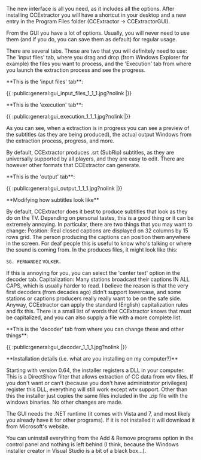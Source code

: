The new interface is all you need, as it includes all the options. After
installing CCExtractor you will have a shortcut in your desktop and a
new entry in the Program Files folder (CCExtractor -\> CCExtractorGUI).

From the GUI you have a lot of options. Usually, you will never need to
use them (and if you do, you can save them as default) for regular
usage.

There are several tabs. These are two that you will definitely need to
use: The \'input files\' tab, where you drag and drop (from Windows
Explorer for example) the files you want to process, and the
\'Execution\' tab from where you launch the extraction process and see
the progress.

 **This is the \'input files\' tab\*\*:

{{ :public:general:gui\_input\_files\_1\_1\_1.jpg?nolink \|}}

 **This is the \'execution\' tab\*\*:

{{ :public:general:gui\_execution\_1\_1\_1.jpg?nolink \|}}

As you can see, when a extraction is in progress you can see a preview
of the subtitles (as they are being produced), the actual output Windows
from the extraction process, progress, and more.

By default, CCExtractor produces .srt (SubRip) subtitles, as they are
universally supported by all players, and they are easy to edit. There
are however other formats that CCExtractor can generate.

 **This is the \'output\' tab\*\*:

{{ :public:general:gui\_output\_1\_1\_1.jpg?nolink \|}}

 **Modifying how subtitles look like\*\*

By default, CCExtractor does it best to produce subtitles that look as
they do on the TV. Depending on personal tastes, this is a good thing or
it can be extremely annoying. In particular, there are two things that
you may want to change: Position: Real closed captions are displayed on
32 columns by 15 rows grid. The person producing the captions can
position them anywhere in the screen. For deaf people this is useful to
know who\'s talking or where the sound is coming from. In the produces
files, it might look like this:

`SG. FERNANDEZ` `VOLKER.`

If this is annoying for you, you can select the \'center text\' option
in the decoder tab. Capitalization: Many stations broadcast their
captions IN ALL CAPS, which is usually harder to read. I believe the
reason is that the very first decoders (from decades ago) didn\'t
support lowercase, and some stations or captions producers really really
want to be on the safe side. Anyway, CCExtractor can apply the standard
(English) capitalization rules and fix this. There is a small list of
words that CCExtractor knows that must be capitalized, and you can also
supply a file with a more complete list.

 **This is the \'decoder\' tab from where you can change these and
        other things\*\*:

{{ :public:general:gui\_decoder\_1\_1\_1.jpg?nolink \|}}

 **Installation details (i.e. what are you installing on my
        computer?)\*\*

Starting with version 0.64, the installer registers a DLL in your
computer. This is a DirectShow filter that allows extraction of CC data
from wtv files. If you don\'t want or can\'t (because you don\'t have
administrator privileges) register this DLL, everything will still work
except wtv support. Other than this the installer just copies the same
files included in the .zip file with the windows binaries. No other
changes are made.

The GUI needs the .NET runtime (it comes with Vista and 7, and most
likely you already have it for other programs). If it is not installed
it will download it from Microsoft\'s website.

You can uninstall everything from the Add & Remove programs option in
the control panel and nothing is left behind (I think, because the
Windows installer creator in Visual Studio is a bit of a black box\...).
